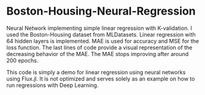 # Boston-Housing-Neural-Regression
Neural Network implementing simple linear regression with K-validation. I used the Boston-Housing dataset from MLDatasets. Linear regression with 64 hidden layers is implemented. MAE is used for accuracy and MSE for the loss function. The last lines of code provide a visual representation of the decreasing behavior of the MAE. The MAE stops improving after around 200 epochs. 

This code is simply a demo for linear regression using neural networks using Flux.jl. It is not optimized and serves solely as an example on how to run regressions with Deep Learning. 
